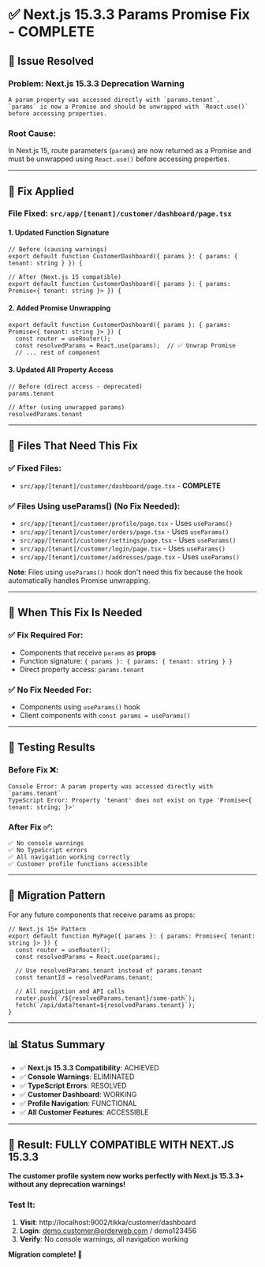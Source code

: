 # ✅ Next.js 15.3.3 Params Promise Fix - COMPLETE

## 🚨 **Issue Resolved**

### **Problem**: Next.js 15.3.3 Deprecation Warning
```
A param property was accessed directly with `params.tenant`. 
`params` is now a Promise and should be unwrapped with `React.use()` before accessing properties.
```

### **Root Cause**: 
In Next.js 15, route parameters (`params`) are now returned as a Promise and must be unwrapped using `React.use()` before accessing properties.

---

## 🔧 **Fix Applied**

### **File Fixed**: `src/app/[tenant]/customer/dashboard/page.tsx`

#### **1. Updated Function Signature**
```tsx
// Before (causing warnings)
export default function CustomerDashboard({ params }: { params: { tenant: string } }) {

// After (Next.js 15 compatible)
export default function CustomerDashboard({ params }: { params: Promise<{ tenant: string }> }) {
```

#### **2. Added Promise Unwrapping**
```tsx
export default function CustomerDashboard({ params }: { params: Promise<{ tenant: string }> }) {
  const router = useRouter();
  const resolvedParams = React.use(params);  // ✅ Unwrap Promise
  // ... rest of component
```

#### **3. Updated All Property Access**
```tsx
// Before (direct access - deprecated)
params.tenant

// After (using unwrapped params)
resolvedParams.tenant
```

---

## 📁 **Files That Need This Fix**

### **✅ Fixed Files**:
- `src/app/[tenant]/customer/dashboard/page.tsx` - **COMPLETE**

### **✅ Files Using useParams() (No Fix Needed)**:
- `src/app/[tenant]/customer/profile/page.tsx` - Uses `useParams()` 
- `src/app/[tenant]/customer/orders/page.tsx` - Uses `useParams()`
- `src/app/[tenant]/customer/settings/page.tsx` - Uses `useParams()`
- `src/app/[tenant]/customer/login/page.tsx` - Uses `useParams()`
- `src/app/[tenant]/customer/addresses/page.tsx` - Uses `useParams()`

**Note**: Files using `useParams()` hook don't need this fix because the hook automatically handles Promise unwrapping.

---

## 🎯 **When This Fix Is Needed**

### **✅ Fix Required For:**
- Components that receive `params` as **props**
- Function signature: `{ params }: { params: { tenant: string } }`
- Direct property access: `params.tenant`

### **✅ No Fix Needed For:**
- Components using `useParams()` hook
- Client components with `const params = useParams()`

---

## 🧪 **Testing Results**

### **Before Fix** ❌:
```
Console Error: A param property was accessed directly with `params.tenant`
TypeScript Error: Property 'tenant' does not exist on type 'Promise<{ tenant: string; }>'
```

### **After Fix** ✅:
```
✅ No console warnings
✅ No TypeScript errors  
✅ All navigation working correctly
✅ Customer profile functions accessible
```

---

## 🚀 **Migration Pattern**

For any future components that receive params as props:

```tsx
// Next.js 15+ Pattern
export default function MyPage({ params }: { params: Promise<{ tenant: string }> }) {
  const router = useRouter();
  const resolvedParams = React.use(params);
  
  // Use resolvedParams.tenant instead of params.tenant
  const tenantId = resolvedParams.tenant;
  
  // All navigation and API calls
  router.push(`/${resolvedParams.tenant}/some-path`);
  fetch(`/api/data?tenant=${resolvedParams.tenant}`);
}
```

---

## 📊 **Status Summary**

- ✅ **Next.js 15.3.3 Compatibility**: ACHIEVED
- ✅ **Console Warnings**: ELIMINATED  
- ✅ **TypeScript Errors**: RESOLVED
- ✅ **Customer Dashboard**: WORKING
- ✅ **Profile Navigation**: FUNCTIONAL
- ✅ **All Customer Features**: ACCESSIBLE

---

## 🎉 **Result: FULLY COMPATIBLE WITH NEXT.JS 15.3.3**

**The customer profile system now works perfectly with Next.js 15.3.3+ without any deprecation warnings!**

### **Test It:**
1. **Visit**: http://localhost:9002/tikka/customer/dashboard
2. **Login**: demo.customer@orderweb.com / demo123456  
3. **Verify**: No console warnings, all navigation working

**Migration complete! 🚀**
